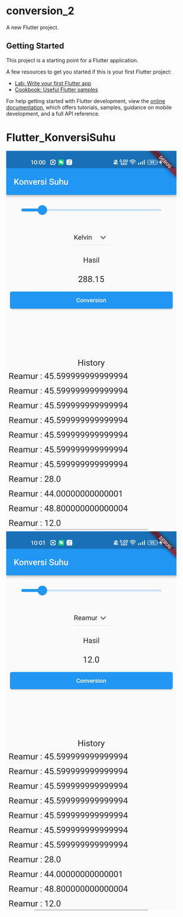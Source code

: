 # conversion_2

A new Flutter project.

## Getting Started

This project is a starting point for a Flutter application.

A few resources to get you started if this is your first Flutter project:

- [Lab: Write your first Flutter app](https://docs.flutter.dev/get-started/codelab)
- [Cookbook: Useful Flutter samples](https://docs.flutter.dev/cookbook)

For help getting started with Flutter development, view the
[online documentation](https://docs.flutter.dev/), which offers tutorials,
samples, guidance on mobile development, and a full API reference.
# Flutter_KonversiSuhu
<img src="Screenshot_2022-11-15-10-00-26-50_5e4fa6cf7995f761a84f80f1d1a4721d.jpg">
<img src="Screenshot_2022-11-15-10-01-15-32_5e4fa6cf7995f761a84f80f1d1a4721d.jpg">
